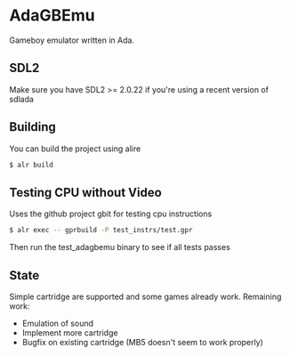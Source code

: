 # AdaGBEmu

Gameboy emulator written in Ada.

## SDL2

Make sure you have SDL2 >= 2.0.22 if you're using a recent version of sdlada

## Building

You can build the project using alire

```sh
$ alr build
```

## Testing CPU without Video

Uses the github project gbit for testing cpu instructions

```sh
$ alr exec -- gprbuild -P test_instrs/test.gpr
```

Then run the test_adagbemu binary to see if all tests passes

## State

Simple cartridge are supported and some games already work. Remaining work:
 - Emulation of sound
 - Implement more cartridge
 - Bugfix on existing cartridge (MB5 doesn't seem to work properly)

